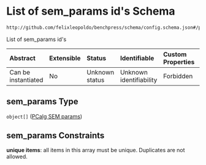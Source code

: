 # List of sem_params id's Schema

```txt
http://github.com/felixleopoldo/benchpress/schema/config.schema.json#/properties/resources/properties/parameters/properties/sem_params
```

List of sem_params id's

| Abstract            | Extensible | Status         | Identifiable            | Custom Properties | Additional Properties | Access Restrictions | Defined In                                                                    |
| :------------------ | :--------- | :------------- | :---------------------- | :---------------- | :-------------------- | :------------------ | :---------------------------------------------------------------------------- |
| Can be instantiated | No         | Unknown status | Unknown identifiability | Forbidden         | Allowed               | none                | [config.schema.json*](../../../out/config.schema.json "open original schema") |

## sem_params Type

`object[]` ([PCalg SEM params](config-definitions-pcalg-sem-params.md))

## sem_params Constraints

**unique items**: all items in this array must be unique. Duplicates are not allowed.
